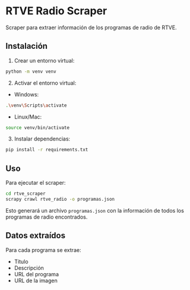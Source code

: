 # RTVE Radio Scraper

Scraper para extraer información de los programas de radio de RTVE.

## Instalación

1. Crear un entorno virtual:
```bash
python -m venv venv
```

2. Activar el entorno virtual:
- Windows:
```bash
.\venv\Scripts\activate
```
- Linux/Mac:
```bash
source venv/bin/activate
```

3. Instalar dependencias:
```bash
pip install -r requirements.txt
```

## Uso

Para ejecutar el scraper:

```bash
cd rtve_scraper
scrapy crawl rtve_radio -o programas.json
```

Esto generará un archivo `programas.json` con la información de todos los programas de radio encontrados.

## Datos extraídos

Para cada programa se extrae:
- Título
- Descripción
- URL del programa
- URL de la imagen
